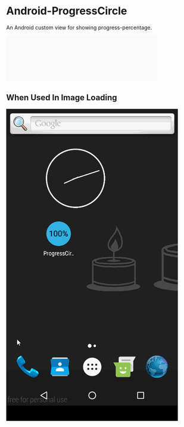 # Android-ProgressCircle

An Android custom view for showing progress-percentage.

![progresscircle_running](sample/image/progresscircle_running.gif)

## When Used In Image Loading   
![progresscircle_in_image_loading](sample/image/progresscircle_in_image_loading.gif)
